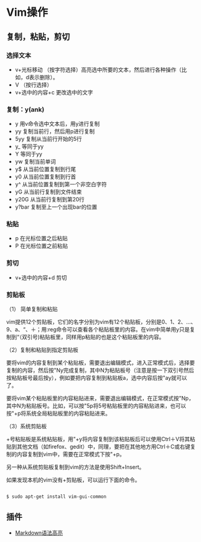 # Vim操作

## 复制，粘贴，剪切

### 选择文本

- v+光标移动 （按字符选择）高亮选中所要的文本，然后进行各种操作（比如，d表示删除）。
- V （按行选择）
- v+选中的内容+c 更改选中的文字

### 复制：y(ank)

- y 用v命令选中文本后，用y进行复制
- yy 复制当前行，然后用p进行复制
- 5yy 复制从当前行开始的5行
- y_ 等同于yy
- Y 等同于yy
- yw 复制当前单词
- y$ 从当前位置复制到行尾
- y0 从当前位置复制到行首
- y^ 从当前位置复制到第一个非空白字符
- yG 从当前行复制到文件结束
- y20G 从当前行复制到第20行
- y?bar 复制至上一个出现bar的位置

### 粘贴

- p 在光标位置之后粘贴
- P 在光标位置之前粘贴

### 剪切

- v+选中的内容+d 剪切

### 剪贴板

（1） 简单复制和粘贴

vim提供12个剪贴板，它们的名字分别为vim有12个粘贴板，分别是0、1、2、...、9、a、“、＋；用:reg命令可以查看各个粘贴板里的内容。在vim中简单用y只是复制到“（双引号)粘贴板里，同样用p粘贴的也是这个粘贴板里的内容。

（2）复制和粘贴到指定剪贴板

要将vim的内容复制到某个粘贴板，需要退出编辑模式，进入正常模式后，选择要复制的内容，然后按"Ny完成复制，其中N为粘贴板号（注意是按一下双引号然后按粘贴板号最后按y），例如要把内容复制到粘贴板a，选中内容后按"ay就可以了。

要将vim某个粘贴板里的内容粘贴进来，需要退出编辑模式，在正常模式按"Np，其中N为粘贴板号。比如，可以按"5p将5号粘贴板里的内容粘贴进来，也可以按"+p将系统全局粘贴板里的内容粘贴进来。

（3）系统剪贴板

+号粘贴板是系统粘贴板，用"+y将内容复制到该粘贴板后可以使用Ctrl＋V将其粘贴到其他文档（如firefox、gedit）中，同理，要把在其他地方用Ctrl＋C或右键复制的内容复制到vim中，需要在正常模式下按"+p。

另一种从系统剪贴板复制到vim的方法是使用Shift+Insert。

如果发现本机的vim没有+剪贴板，可以运行下面的命令。

```bash

$ sudo apt-get install vim-gui-common 

```

## 插件

- [Markdown语法高亮](https://github.com/plasticboy/vim-markdown)
